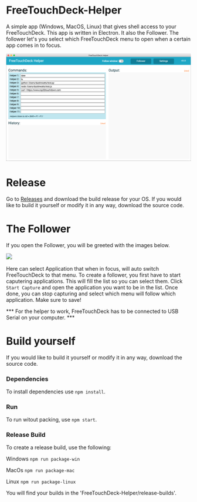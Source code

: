 # FreeTouchDeck-Helper
 A simple app (Windows, MacOS, Linux) that gives shell access to your FreeTouchDeck. This app is written in Electron. It also the Follower. The follower let's you select which FreeTouchDeck menu to open when a certain app comes in to focus.

 ![](Images/FreeTouchDeck-Helper.png)

# Release

Go to [Releases](https://github.com/DustinWatts/FreeTouchDeck-Helper/releases) and download the build release for your OS. If you would like to build it yourself or modify it in any way, download the source code.

# The Follower

If you open the Follower, you will be greeted with the images below.

![](Images/Follower.png)

Here can select Application that when in focus, will auto switch FreeTouchDeck to that menu. To create a follower, you first have to start caputering applications. This will fill the list so you can select them. Click `Start Capture` and open the application you want to be in the list. Once done, you can stop capturing and select which menu will follow which application. Make sure to save! 

*** For the helper to work, FreeTouchDeck has to be connected to USB Serial on your computer. ***

# Build yourself

If you would like to build it yourself or modify it in any way, download the source code.

### Dependencies

To install dependencies use `npm install`. 

### Run

To run witout packing, use `npm start`.

### Release Build

To create a release build, use the following:

Windows `npm run package-win`

MacOs `npm run package-mac`

Linux `npm run package-linux`

You will find your builds in the 'FreeTouchDeck-Helper/release-builds'.
